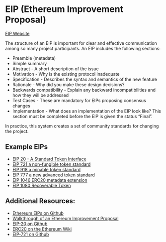 # EIP (Ethereum Improvement Proposal)

[EIP Website](https://eips.ethereum.org/)

 The structure of an EIP is important for clear and effective communication among so many project participants. An EIP includes the following sections:

- Preamble (metadata)
- Simple summary
- Abstract - A short description of the issue
- Motivation - Why is the existing protocol inadequate
- Specification - Describes the syntax and semantics of the new feature
- Rationale - Why did you make these design decisions?
- Backwards compatibility - Explain any backward incompatibilities and how they will be addressed
- Test Cases - These are mandatory for EIPs proposing consensus changes
- Implementation - What does an implementation of the EIP look like? This section must be completed before the EIP is given the status “Final”.

In practice, this system creates a set of community standards for changing the project.

## Example EIPs

- [EIP 20 - A Standard Token Interface](https://eips.ethereum.org/EIPS/eip-20)
- [EIP 721 a non-fungible token standard](https://eips.ethereum.org/EIPS/eip-721)
- [EIP 918 a minable token standard](https://eips.ethereum.org/EIPS/eip-918)
- [EIP 777 a new advanced token standard](https://eips.ethereum.org/EIPS/eip-777)
- [EIP 1046 ERC20 metadata extension](https://eips.ethereum.org/EIPS/eip-1046)
- [EIP 1080 Recoverable Token](https://eips.ethereum.org/EIPS/eip-1080)

## Additional Resources:

- [Ethereum EIPs on Github](https://github.com/ethereum/EIPs)
- [Walkthrough of an Ethereum Improvement Proposal](https://medium.com/@codetractio/walkthrough-of-an-ethereum-improvement-proposal-eip-6fda3966d171)
- [EIP-20 on Github](https://github.com/ethereum/EIPs/blob/master/EIPS/eip-20.md)
- [ERC20 on the Ethereum Wiki](https://theethereum.wiki/w/index.php/ERC20_Token_Standard)
- [EIP-721 on Github](https://github.com/ethereum/EIPs/blob/master/EIPS/eip-721.md)